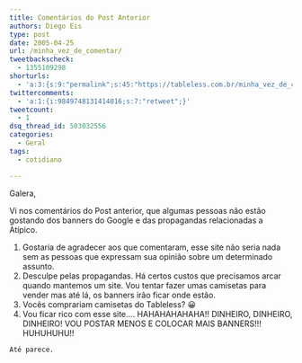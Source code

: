```yaml
---
title: Comentários do Post Anterior
authors: Diego Eis
type: post
date: 2005-04-25
url: /minha_vez_de_comentar/
tweetbackscheck:
  - 1355109298
shorturls:
  - 'a:3:{s:9:"permalink";s:45:"https://tableless.com.br/minha_vez_de_comentar";s:7:"tinyurl";s:26:"https://tinyurl.com/3c5ngku";s:4:"isgd";s:19:"https://is.gd/mvEi5t";}'
twittercomments:
  - 'a:1:{i:9849748131414016;s:7:"retweet";}'
tweetcount:
  - 1
dsq_thread_id: 503032556
categories:
  - Geral
tags:
  - cotidiano

---
```

Galera,
              
Vi nos comentários do Post anterior, que algumas pessoas não estão gostando dos banners do Google e das propagandas relacionadas a Atípico. 

  1. Gostaria de agradecer aos que comentaram, esse site não seria nada sem as pessoas que expressam sua opinião sobre um determinado assunto.
  2. Desculpe pelas propagandas. Há certos custos que precisamos arcar quando mantemos um site. Vou tentar fazer umas camisetas para vender mas até lá, os banners irão ficar onde estão.
  3. Vocês comprariam camisetas do Tableless? 😀
  4. Vou ficar rico com esse site&#8230;. HAHAHAHAHAHA!! DINHEIRO, DINHEIRO, DINHEIRO! VOU POSTAR MENOS E COLOCAR MAIS BANNERS!!! HUHUHUHU!!
              
    Até parece.